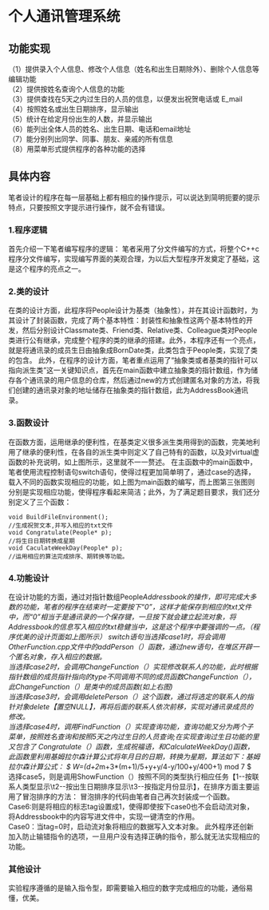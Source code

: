 # 个人通讯管理系统
## 功能实现
（1）提供录入个人信息、修改个人信息（姓名和出生日期除外）、删除个人信息等编辑功能  
（2）提供按姓名查询个人信息的功能  
（3）提供查找在5天之内过生日的人员的信息，以便发出祝贺电话或 E_mail   
（4）按照姓名或出生日期排序，显示输出  
（5）统计在给定月份出生的人数，并显示输出  
（6）能列出全体人员的姓名、出生日期、电话和email地址  
（7）能分别列出同学、同事、朋友、亲戚的所有信息  
（8）用菜单形式提供程序的各种功能的选择
## 具体内容
 笔者设计的程序在每一层基础上都有相应的操作提示，可以说达到简明扼要的提示特点，只要按照文字提示进行操作，就不会有错误。
### 1.程序逻辑
首先介绍一下笔者编写程序的逻辑：
笔者采用了分文件编写的方式，将整个C++c程序分文件编写，实现编写界面的美观合理，为以后大型程序开发奠定了基础，这是这个程序的亮点之一。
### 2.类的设计
在类的设计方面，此程序将People设计为基类（抽象性），并在其设计函数时，为其设计了封装函数，完成了两个基本特性：封装性和抽象性这两个基本特性的开发，然后分别设计Classmate类、Friend类、Relative类、Colleague类对People类进行公有继承，完成整个程序的类的继承的搭建。此外，本程序还有一个亮点，就是将通讯录的成员生日由抽象成BornDate类，此类包含于People类，实现了类的包含。
此外，在程序的设计方面，笔者重点运用了“抽象类或者基类的指针可以指向派生类”这一关键知识点，首先在main函数中建立抽象类的指针数组，作为储存各个通讯录的用户信息的仓库，然后通过new的方式创建匿名对象的方法，将我们创建的通讯录对象的地址储存在抽象类的指针数组，此为AddressBook通讯录。
### 3.函数设计
在函数方面，运用继承的便利性，在基类定义很多派生类用得到的函数，完美地利用了继承的便利性，在各自的派生类中则定义了自己特有的函数，以及对virtual虚函数的补充说明，如上图所示，这里就不一一赘述。
在主函数中的main函数中，笔者使用流程控制语句switch语句，使得过程更加简单明了，通过case的选择，载入不同的函数实现相应的功能，如上图为main函数的编写，而上图第三张图则分别是实现相应功能，使得程序看起来简洁；此外，为了满足题目要求，我们还分别定义了三个函数：
```//构建txt通讯录原本的环境
void BuildFileEnvironment();
//生成祝贺文本,并写入相应的txt文件
void Congratulate(People* p);
//将生日日期转换成星期
void CaculateWeekDay(People* p);
//运用相应的算法完成排序、期转换等功能。
```
### 4.功能设计
在设计功能的方面，通过对指针数组People*Addressbook的操作，即可完成大多数的功能，笔者的程序在结束时一定要按下“0”，这样才能保存到相应的txt文件中，而“0”相当于是通讯录的一个保存键，一旦按下就会建立起流对象，将Addressbook的信息写入相应的txt稳健当中，这是这个程序中要强调的一点。（程序优美的设计页面如上图所示）
switch语句当选择case1时，将会调用OtherFunction.cpp文件中的addPerson（）函数，通过new语句，在堆区开辟一个匿名对象，存入相应的数据。  
当选择case2时，会调用ChangeFunction（）实现修改联系人的功能，此时根据指针数组的成员指针指向的type不同调用不同的成员函数ChangeFunction（），此ChangeFunction（）是类中的成员函数(如上右图)  
当选择case3时，会调用deletePerson（）这个函数，通过将选定的联系人的指针对象delete【置空NULL】，再将后面的联系人依次前移，实现对通讯录成员的修改。  
当选择case4时，调用FindFunction（）实现查询功能，查询功能又分为两个子菜单，按照姓名查询和按照5天之内过生日的人员查询;在实现查询过生日功能的里又包含了
Congratulate（）函数，生成祝福语，和CalculateWeekDay()函数，此函数里利用基姆拉尔森计算公式将年月日的日期，转换为星期，算法如下：基姆拉尔森计算公式：
$ W=(d+2*m+3*(m+1)/5+y+y/4-y/100+y/400+1) mod 7 $  
选择case5，则是调用ShowFunction（）按照不同的类型执行相应任务【1--按联系人类型显示\t2--按出生日期排序显示\t3--按指定月份显示】，在排序方面主要运用了冒泡排序的方法：
冒泡排序的代码由笔者自己再次封装成一个函数。  
Case6:则是将相应的标志tag设置成1，使得即使按下case0也不会启动流对象，将Addressbook中的内容写进文件中，实现一键清空的作用。  
Case0：当tag=0时，启动流对象将相应的数据写入文本对象。
此外程序还创新加入防止输错指令的选项，一旦用户没有选择正确的指令，那么就无法实现相应的功能。
### 其他设计
实验程序遵循的是输入指令型，即需要输入相应的数字完成相应的功能，通俗易懂，优美。



